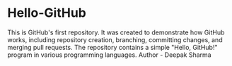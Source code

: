 # Hello-GitHub
This is GitHub's first repository. It was created to demonstrate how GitHub works, including repository creation, branching, committing changes, and merging pull requests. The repository contains a simple "Hello, GitHub!" program in various programming languages.
Author - Deepak Sharma
